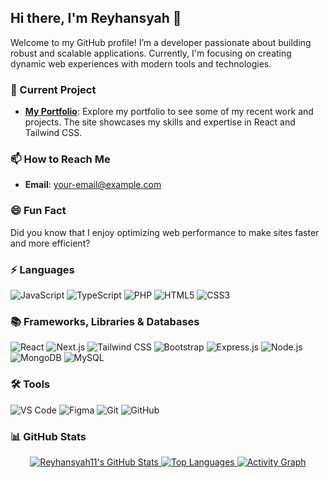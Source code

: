 ## Hi there, I'm Reyhansyah 👋

Welcome to my GitHub profile! I’m a developer passionate about building robust and scalable applications. Currently, I'm focusing on creating dynamic web experiences with modern tools and technologies.

### 🚀 Current Project
- **[My Portfolio](https://reyyyyy.vercel.app/)**: Explore my portfolio to see some of my recent work and projects. The site showcases my skills and expertise in React and Tailwind CSS.

### 📫 How to Reach Me
- **Email**: [your-email@example.com](mailto:your-email@example.com)

### 😄 Fun Fact
Did you know that I enjoy optimizing web performance to make sites faster and more efficient?

### ⚡ Languages
![JavaScript](https://img.shields.io/badge/-JavaScript-F7DF1E?style=flat&logo=javascript&logoColor=000000)
![TypeScript](https://img.shields.io/badge/-TypeScript-3178C6?style=flat&logo=typescript&logoColor=ffffff)
![PHP](https://img.shields.io/badge/-PHP-777BB4?style=flat&logo=php&logoColor=ffffff)
![HTML5](https://img.shields.io/badge/-HTML5-E34F26?style=flat&logo=html5&logoColor=ffffff)
![CSS3](https://img.shields.io/badge/-CSS3-1572B6?style=flat&logo=css3&logoColor=ffffff)

### 📚 Frameworks, Libraries & Databases
![React](https://img.shields.io/badge/-React-61DAFB?style=flat&logo=react&logoColor=000000)
![Next.js](https://img.shields.io/badge/-Next.js-000000?style=flat&logo=next.js&logoColor=ffffff)
![Tailwind CSS](https://img.shields.io/badge/-Tailwind%20CSS-06B6D4?style=flat&logo=tailwind-css&logoColor=ffffff)
![Bootstrap](https://img.shields.io/badge/-Bootstrap-7952B3?style=flat&logo=bootstrap&logoColor=ffffff)
![Express.js](https://img.shields.io/badge/-Express.js-000000?style=flat&logo=express&logoColor=ffffff)
![Node.js](https://img.shields.io/badge/-Node.js-339933?style=flat&logo=node.js&logoColor=ffffff)
![MongoDB](https://img.shields.io/badge/-MongoDB-47A248?style=flat&logo=mongodb&logoColor=ffffff)
![MySQL](https://img.shields.io/badge/-MySQL-4479A1?style=flat&logo=mysql&logoColor=ffffff)

### 🛠️ Tools
![VS Code](https://img.shields.io/badge/-VS%20Code-007ACC?style=flat&logo=visual-studio-code&logoColor=ffffff)
![Figma](https://img.shields.io/badge/-Figma-F24E1E?style=flat&logo=figma&logoColor=ffffff)
![Git](https://img.shields.io/badge/-Git-F05032?style=flat&logo=git&logoColor=ffffff)
![GitHub](https://img.shields.io/badge/-GitHub-181717?style=flat&logo=github&logoColor=ffffff)

### 📊 GitHub Stats

<div align="center">
  <a href="https://github.com/Reyhansyah11">
    <img src="https://github-readme-stats.vercel.app/api?username=Reyhansyah11&show_icons=true&hide_title=true&count_private=true&hide=prs" alt="Reyhansyah11's GitHub Stats" />
  </a>
  <a href="https://github.com/Reyhansyah11">
    <img src="https://github-readme-stats.vercel.app/api/top-langs/?username=Reyhansyah11&hide_title=true&layout=compact" alt="Top Languages" />
  </a>
  <a href="https://github.com/Reyhansyah11">
    <img src="https://github-readme-activity-graph.cyclic.app/graph?username=Reyhansyah11&theme=dracula" alt="Activity Graph" />
  </a>
</div>
